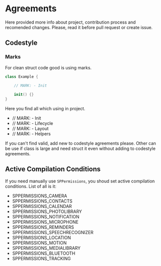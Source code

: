 # Agreements

Here provided more info about project, contribution process and recomended changes.
Please, read it before pull request or create issue.

## Codestyle 

### Marks

For clean struct code good is using marks. 

```swift
class Example {

    // MARK: - Init
    
    init() {}
}
```

Here you find all which using in project.

- // MARK: - Init
- // MARK: - Lifecycle
- // MARK: - Layout
- // MARK: - Helpers

If you can't find valid, add new to codestyle agreements please. Other can be use if class is large and need struct it even without adding to codestyle agreements.

## Active Compilation Conditions

If you need manually use `SPPermissions`, you shoud set active compilation conditions. List of all is it:

- SPPERMISSIONS_CAMERA
- SPPERMISSIONS_CONTACTS
- SPPERMISSIONS_CALENDAR
- SPPERMISSIONS_PHOTOLIBRARY
- SPPERMISSIONS_NOTIFICATION
- SPPERMISSIONS_MICROPHONE
- SPPERMISSIONS_REMINDERS
- SPPERMISSIONS_SPEECHRECOGNIZER
- SPPERMISSIONS_LOCATION
- SPPERMISSIONS_MOTION
- SPPERMISSIONS_MEDIALIBRARY
- SPPERMISSIONS_BLUETOOTH
- SPPERMISSIONS_TRACKING

